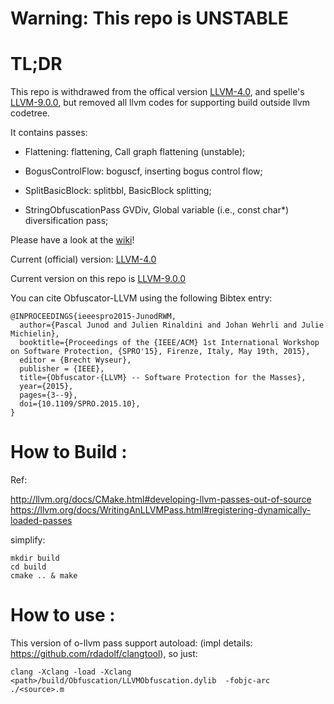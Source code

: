 # Warning: This repo is UNSTABLE


# TL;DR

This repo is withdrawed from the offical version  [LLVM-4.0](https://github.com/obfuscator-llvm/obfuscator/tree/llvm-4.0), and spelle's [LLVM-9.0.0](https://github.com/spelle/obfuscator/tree/llvm-9.0.0),
but removed all llvm codes for supporting build outside llvm codetree.

It contains passes:

* Flattening: flattening, Call graph flattening (unstable);

* BogusControlFlow: boguscf, inserting bogus control flow;

* SplitBasicBlock: splitbbl, BasicBlock splitting;

* StringObfuscationPass GVDiv, Global variable (i.e., const char*) diversification pass;


Please have a look at the [wiki](https://github.com/obfuscator-llvm/obfuscator/wiki)!

Current (official) version: [LLVM-4.0](https://github.com/obfuscator-llvm/obfuscator/tree/llvm-4.0)

Current version on this repo is [LLVM-9.0.0](https://github.com/spelle/obfuscator/tree/llvm-9.0.0)

You can cite Obfuscator-LLVM using the following Bibtex entry:



```
@INPROCEEDINGS{ieeespro2015-JunodRWM,
  author={Pascal Junod and Julien Rinaldini and Johan Wehrli and Julie Michielin},
  booktitle={Proceedings of the {IEEE/ACM} 1st International Workshop on Software Protection, {SPRO'15}, Firenze, Italy, May 19th, 2015},
  editor = {Brecht Wyseur},
  publisher = {IEEE},
  title={Obfuscator-{LLVM} -- Software Protection for the Masses},
  year={2015},
  pages={3--9},
  doi={10.1109/SPRO.2015.10},
}
```

# How to Build :

Ref:

http://llvm.org/docs/CMake.html#developing-llvm-passes-out-of-source
https://llvm.org/docs/WritingAnLLVMPass.html#registering-dynamically-loaded-passes

simplify:

```
mkdir build
cd build
cmake .. & make
```

# How to use :

This version of o-llvm pass support autoload: (impl details: https://github.com/rdadolf/clangtool), so just:

```
clang -Xclang -load -Xclang <path>/build/Obfuscation/LLVMObfuscation.dylib  -fobjc-arc ./<source>.m
```
